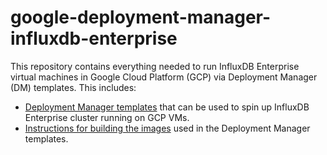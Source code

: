 # google-deployment-manager-influxdb-enterprise

This repository contains everything needed to run InfluxDB Enterprise virtual machines in Google Cloud Platform (GCP) via Deployment Manager (DM) templates. This includes:

- [Deployment Manager templates](simple/README.md) that can be used to spin up InfluxDB Enterprise cluster running on GCP VMs.
- [Instructions for building the images](packer/README.md) used in the Deployment Manager templates.
